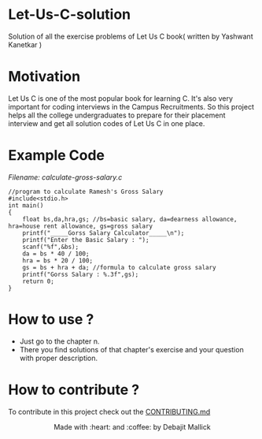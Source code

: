 # Let-Us-C-solution

Solution of all the exercise problems of Let Us C book( written by Yashwant Kanetkar )

# Motivation

Let Us C is one of the most popular book for learning C. It's also very important for coding interviews in the Campus Recruitments. So this project helps all the college undergraduates to prepare for their placement interview and get all solution codes of Let Us C in one place.

# Example Code

_Filename: calculate-gross-salary.c_

```
//program to calculate Ramesh's Gross Salary
#include<stdio.h>
int main()
{
	float bs,da,hra,gs;	//bs=basic salary, da=dearness allowance, hra=house rent allowance, gs=gross salary
	printf("_____Gorss Salary Calculator_____\n");
	printf("Enter the Basic Salary : ");
	scanf("%f",&bs);
	da = bs * 40 / 100;
	hra = bs * 20 / 100;
	gs = bs + hra + da;	//formula to calculate gross salary
	printf("Gorss Salary : %.3f",gs);
	return 0;
}

```

# How to use ?

- Just go to the chapter n.
- There you find solutions of that chapter's exercise and your question with proper description.

# How to contribute ?

To contribute in this project check out the [CONTRIBUTING.md](./CONTRIBUTING.md)

<p align="center">Made with :heart: and  :coffee: by Debajit Mallick</p>
